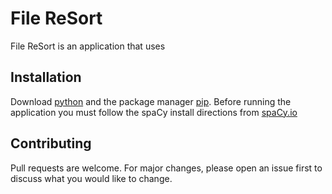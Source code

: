 # File ReSort

File ReSort is an application that uses 

## Installation

Download [python](https://www.python.org/downloads/) and the package manager [pip](https://pip.pypa.io/en/stable/). Before running the application you must follow the spaCy install directions from [spaCy.io](https://spacy.io/usage)

## Contributing
Pull requests are welcome. For major changes, please open an issue first to discuss what you would like to change.